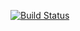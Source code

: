 [![Build Status](https://travis-ci.org/seandenigris/Pharo-Shell.png?branch=master)](https://travis-ci.org/seandenigris/Pharo-Shell)
